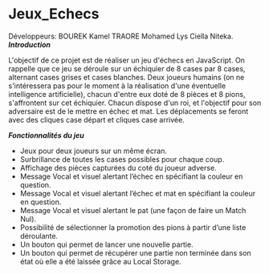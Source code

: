 # Jeux_Echecs
Développeurs:
BOUREK Kamel
TRAORE Mohamed
Lys Ciella Niteka.
***Introduction***

L'objectif de ce projet est de réaliser un jeu d'échecs en JavaScript. On rappelle que ce jeu se déroule sur un échiquier de 8 cases par 8 cases, alternant cases grises et cases blanches. Deux joueurs humains (on ne s'intéressera pas pour le moment à la réalisation d'une éventuelle intelligence artificielle), chacun d'entre eux doté de 8 pièces et 8 pions, s'affrontent sur cet échiquier. Chacun dispose d'un roi, et l'objectif pour son adversaire est de le mettre en échec et mat. Les déplacements se feront avec des cliques case départ et cliques case arrivée.


***Fonctionnalités du jeu***
* Jeux pour deux joueurs sur un même écran.
* Surbrillance de toutes les cases possibles pour chaque coup.
* Affichage des pièces capturées du coté du joueur adverse.
* Message Vocal et visuel alertant l’échec en spécifiant la couleur en question. 
* Message Vocal et visuel alertant l’échec et mat en spécifiant la couleur en
question.
* Message Vocal et visuel alertant le pat (une façon de faire un Match Nul). 
* Possibilité de sélectionner la promotion des pions à partir d’une liste
déroulante.
* Un bouton qui permet de lancer une nouvelle partie.
* Un bouton qui permet de récupérer une partie non terminée dans son état
où elle a été laissée grâce au Local Storage.
